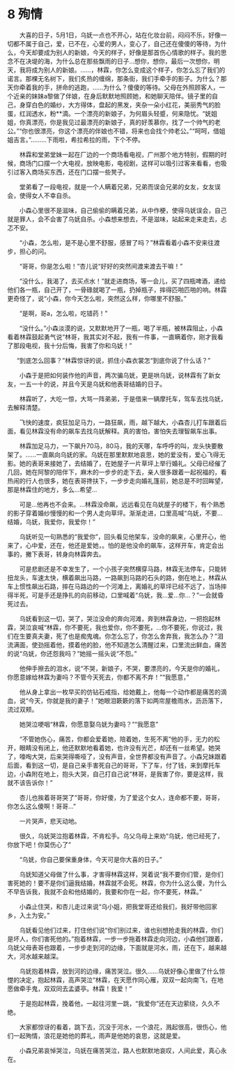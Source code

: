# 8 殉情

　　大喜的日子，5月1日，乌妩一点也不开心，站在化妆台前，闷闷不乐，好像一切都不属于自己，爱，已不在，心爱的男人，变心了，自己还在傻傻的等待，为什么，今天却要成为别人的新娘，今天的样子，好像是那首伤心情歌的样子。我的思念不在决堤的海，为什么总在那些飘雨的日子…想你，想你，最后一次想你，明天，我将成为别人的新娘。……，林霖，你怎么变成这个样子，你怎么忘了我们的诺言。那棵无名树下，我们炙热的缠绵，那条街，我们手牵手的影子。为什么？那天你牵着我的手，拼命的逃跑，……为什么？傻傻的等待。父母在外照顾客人，一个近亲的妹妹a黎做了伴娘，在身后默默地照顾她，和她聊天陪伴。镜子里的自己，身穿白色的婚纱，大方得体，盘起的黑发，夹杂一朵小红花，美丽秀气的脸蛋，红润透水，粉**滴。一个漂亮的新娘子，为何眉头轻蹙，何来隐忧。“妩姐姐，你真漂亮，你是我见过最漂亮的新娘子，真的好羡慕你，找了一个帅气的老公。”“你也很漂亮，你这个漂亮的伴娘也不错，将来也会找个帅老公。”“呵呵，借姐姐吉言。”………下雨啦，希拉希拉的雨，下个不停。

　　林霖和堂弟堂妹一起在厂边的一个商场看电视，广州那个地方特别，假期的时候，商场门口摆一个大电视，放映电影，电视剧，这样可以吸引过客来看看，也吸引过客入商场买东西，还在门口摆一些凳子。

　　堂弟看了一段电视，就是一个人瞒着兄弟，兄弟而误会兄弟的女友，女友误会，使得女人不幸自杀。

　　小森心里很不是滋味，自己偷偷的瞒着兄弟，从中作梗，使得乌妩误会，自己就是罪人，会不会害了乌妩自杀。小森想来想去，不是滋味，站起来走来走去，忐忑不安。

　　“小森，怎么啦，是不是心里不舒服，感冒了吗？”林霖看着小森不安来往渡步，担心的问。

　　“哥哥，你是怎么啦！”杏儿说“好好的突然间渡来渡去干嘛！”

　　“没什么，我渴了，去买点水！”就走进商场，等一会儿，买了四瓶啤酒，递给他们各一瓶，自己开了，一骨碌就喝了一瓶，扔掉瓶子，摔得匹啪匹啪的响。林霖更奇怪了，说“小森，你今天怎么啦，突然这么样，你哪里不舒服。”

　　“是啊，哥a，怎么啦，吃错药！”

　　“没什么。”小森淡漠的说，又默默地开了一瓶，喝了半瓶，被林霖阻止，小森看着林霖鼓起勇气说“林哥，我其实对不起，我有一件事，一直瞒着你，刚才我看了那段电视，我十分后悔，我害了你和乌妩！”

&nbsp;　&nbsp;“到底怎么回事？”林霖惊讶的说，抓住小森衣裳怎“到底你说了什么话？”

　　小森于是把如何装作他的声音，两次骗乌妩，更是哄乌妩，说林霖有了新女友，一五一十的说，并且今天是乌妩和他表哥结婚的日子。

　　林霖听了，大吃一惊，大骂一阵弟弟，于是借来一辆摩托车，驾车去找乌妩，去解释清楚。

　　飞快的速度，疯狂加足马力，一路狂飙，雨，越下越大，小森杏儿打车跟着后面，看见林霖没有命的飙车去找乌妩解释。真的害怕，害怕失去理智飙车出事。

　　林霖加足马力，一下飙升70马，80马，我的天哪，车呼呼的叫，龙头快要散架了。……一直飙向乌妩的家。乌妩在那里默默地哀思，她的爱没有，爱心飞得无影。她的表哥来接她了，去结婚了，在她屋子一片草坪上举行婚礼。父母已经催了几回，她在阿黎的陪伴下，麻木的一步步的走下去，亲人很多跟着一起祝福的，看热闹的行人也很多，她在表哥搀扶下，一步步走向婚礼篷前，她总是不时回眸望，那是林霖住的地方，多么…希望…

　　可是…他再也不会来。…林霖没命飙，远远看见在乌妩屋子的楼下，有个熟悉的影子穿着婚纱慢慢的和一个男人走向草坪。渐渐走进，口里高喊“乌妩，不要…结婚，乌妩，我爱你，我爱你！”

　　乌妩听见一句熟悉的“我爱你”，回头看见他架车，没命的飙来，心里开心，他来了，心中爱，还在，他还是爱她，。怕的是他没命的飙车，这样开车，肯定会出事的，撇下表哥，转身向林霖奔去。

　　可是悲剧还是不幸发生了，一个小孩子突然横穿马路，林霖无法停车，只能转扭龙头，车速太快，横着飙出马路，一路飙到马路的石头的路，倒在地上，林霖从车上惯性飙出石路，摔在马路边的一个河滩上，离婚礼的草坪已经不远了，当场摔得半死，可是手还是挣扎的向前移动，口里喊着“乌妩，我…爱…你…？”一会就昏死过去。

　　乌妩看到这一切，哭了，哭泣没命的奔向河滩，奔到林霖身边，一把抱起林霖，哭泣哀喊“林霖，你不要死，我也爱你，你不要死，…你不要死，你说过，我们在生要真夫妻，死了也是痴鬼魂。你怎么忘了，你怎么舍弃我，我怎么办？”泪流满面，使劲摇着他，摸着他的脸，他不知道怎么清醒过来，口里流出鲜血，痛苦的说“乌妩，你还怨我吗？”她摇一摇头说“不怨。”

　　他伸手擦去的泪水，说“不哭，新娘子，不哭，要漂亮的，今天是你的婚礼，你愿意嫁给林霖为妻吗？不管今天死去，你都不离不弃！”“我愿意，”

　　他从身上拿出一枚早买的仿钻石戒指，给她戴上，他每一个动作都是痛苦的滴血，说“今天，你就是我的妻子！”她眼泪簌簌的落下如两帘屋檐雨水，沥沥落下，流过双颊。

　　她哭泣哽咽“林霖，你愿意娶乌妩为妻吗？”“我愿意”

　　“不管她伤心，痛苦，你都会爱着她，陪着她，生死不离”他的手，无力的松开，眼睛没有闭上，他还默默地看着她，也许没有光芒，却还有一丝希望。她哭了，嚎啕大哭，后来哭得嘶哑了，没有声音，全世界都没有声音了。小森兄妹跟着后面，看到这一切，是自己亲手害死自己的哥哥，下了车，付了钱，来到摩托车边，小森附在地上，抱头大哭，自己打自己说“林哥，是我害了你，要是这样，我就不该告诉你！”

　　杏儿也挨着哥哥哭了“哥哥，你好傻，为了爱这个女人，连命都不要，哥哥，你怎么这么傻啊！哥哥…”

　　一片哭声，悲天动地。

　　很久，乌妩哭泣抱着林霖，不肯松手。乌父乌母上来劝“乌妩，他已经死了，你放下吧！你莫伤心了”

　　“乌妩，你自己要保重身体，今天可是你大喜的日子。”

　　乌妩知道父母做了什么事，才害得林霖这样，哭着说“我不要你们管，是你们害死她的！要不是你们逼我结婚，林霖就不会死。林霖，你为什么这么傻，为什么不早告诉我，我就不会和他结婚的，我要和你在一起，你不要死，林霖。”

　　小森止住哭，和杏儿走过来说“乌小姐，把我堂哥还给我们，我好带他回家乡，入土为安。”

　　乌妩看见他们过来，打住他们说“你们别过来，谁也别想抢走我的林霖，你们是坏人，你们害死他的。”抱着林霖，一步一步拖着林霖走向河边，小森他们跟着，乌妩父母表哥也跟着，一步步走到河的边缘，下面就是河水，雨，还在下，越来越大，河水越来越深。

　　乌妩抱着林霖，放到河的边缘，痛苦哭泣。很久……乌妩好像心里做了什么惊憷的决定，抱起林霖，高声哭泣“林霖，在天愿作同心雁，双双一起向南飞，在地愿做牵手鬼，双双同去孟婆亭。林霖！我爱！”

　　于是抱起林霖，挽着他，一起往河里一跳，“我爱你”还在天边萦绕，久久不绝。

　　大家都惊讶的看着，跳下去，沉没于河水，一个浪花，溅起很高，很伤心，他们一起殉情，浪花是她他的葬礼，雨声是他她的哀思，这就是爱。

　　小森兄弟哀悼哭泣，乌妩在痛苦哭泣，路人也默默地哀叹，人间此爱，真心永在。



